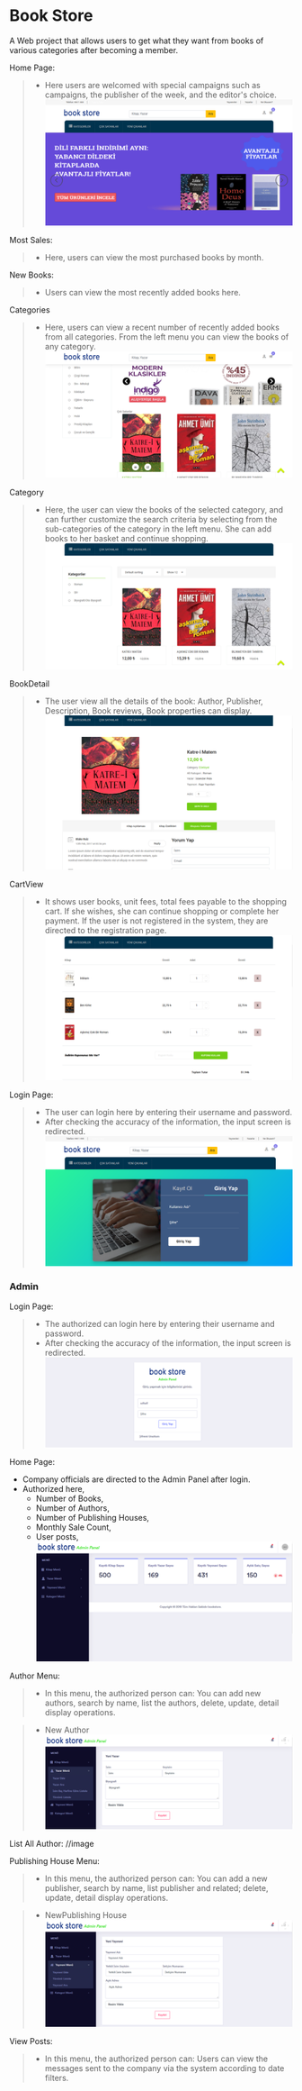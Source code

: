 # Book Store
A Web project that allows users to get what they want from books of various categories after becoming a member.

Home Page:
>* Here users are welcomed with special campaigns such as campaigns, the publisher of the week, and the editor's choice.
![Image of Yaktocat](https://raw.githubusercontent.com/enesoruc/BookStore_BookSales_Web_Page/master/BookStore.UI.MVC/BookStore/Images/UI%20Images/Home-Index.png)

Most Sales:
>* Here, users can view the most purchased books by month.


New Books:
>* Users can view the most recently added books here.


Categories
>* Here, users can view a recent number of recently added books from all categories. From the left menu you can view the books of any category.
![Image of Yaktocat](https://raw.githubusercontent.com/enesoruc/BookStore_BookSales_Web_Page/master/BookStore.UI.MVC/BookStore/Images/UI%20Images/Home-Categories.png)

Category

>* Here, the user can view the books of the selected category, and can further customize the search criteria by selecting from the sub-categories of the category in the left menu. She can add books to her basket and continue shopping.
![Image of Yaktocat](https://raw.githubusercontent.com/enesoruc/BookStore_BookSales_Web_Page/master/BookStore.UI.MVC/BookStore/Images/UI%20Images/Home-Category.png)

BookDetail

>* The user view all the details of the book: Author, Publisher, Description, Book reviews, Book properties can display.
![Image of Yaktocat](https://raw.githubusercontent.com/enesoruc/BookStore_BookSales_Web_Page/master/BookStore.UI.MVC/BookStore/Images/UI%20Images/Book-Search.png)

CartView

>* It shows user books, unit fees, total fees payable to the shopping cart. If she wishes, she can continue shopping or complete her payment. If the user is not registered in the system, they are directed to the registration page.
![Image of Yaktocat](https://raw.githubusercontent.com/enesoruc/BookStore_BookSales_Web_Page/master/BookStore.UI.MVC/BookStore/Images/UI%20Images/Cart-CartView.png)

Login Page:
>* The user can login here by entering their username and password.
>* After checking the accuracy of the information, the input screen is redirected.
![Image of Yaktocat](https://raw.githubusercontent.com/enesoruc/BookStore_BookSales_Web_Page/master/BookStore.UI.MVC/BookStore/Images/UI%20Images/Account-Login.png)
### Admin

Login Page:

>* The authorized can login here by entering their username and password.
>* After checking the accuracy of the information, the input screen is redirected.
![Image of Yaktocat](https://raw.githubusercontent.com/enesoruc/BookStore_BookSales_Web_Page/master/BookStore.UI.MVC/BookStore/Images/UI%20Images/Account-AdminLogin.png)

Home Page:
* Company officials are directed to the Admin Panel after login.
* Authorized here,
   * Number of Books,
   * Number of Authors,
   * Number of Publishing Houses,
   * Monthly Sale Count,
   * User posts,
![Image of Yaktocat](https://raw.githubusercontent.com/enesoruc/BookStore_BookSales_Web_Page/master/BookStore.UI.MVC/BookStore/Images/UI%20Images/Admin-Home.png)

Author Menu:
>* In this menu, the authorized person can: You can add new authors, search by name, list the authors, delete, update, detail display operations.

 >* New Author
![Image of Yaktocat](https://raw.githubusercontent.com/enesoruc/BookStore_BookSales_Web_Page/master/BookStore.UI.MVC/BookStore/Images/UI%20Images/Author-NewAuthor.png)

List All Author:
//image
 
 Publishing House Menu:
 >* In this menu, the authorized person can: You can add a new publisher, search by name, list publisher and related; delete, update, detail display operations.

>* NewPublishing House
![Image of Yaktocat](https://raw.githubusercontent.com/enesoruc/BookStore_BookSales_Web_Page/master/BookStore.UI.MVC/BookStore/Images/UI%20Images/PublishingHouse-NewPublishingHouse.png)


View Posts:
>* In this menu, the authorized person can: Users can view the messages sent to the company via the system according to date filters.

